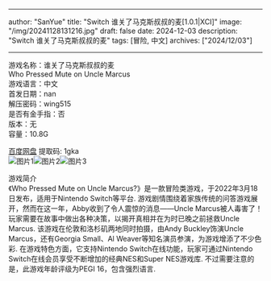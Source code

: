 
---
author: "SanYue"
title: "Switch 谁关了马克斯叔叔的麦[1.0.1|XCI]"
image: "/img/20241128131216.jpg"
draft: false
date: 2024-12-03
description: "Switch 谁关了马克斯叔叔的麦"
tags: [冒险, 中文]
archives: ["2024/12/03"]

---

游戏名称：谁关了马克斯叔叔的麦   
Who Pressed Mute on Uncle Marcus    
游戏语言：中文  
首发日期：nan  
解压密码：wing515  
是否有金手指：否  
版本：无   
容量：10.8G

[百度网盘](https://pan.baidu.com/s/1jB-xgt4U8t1ce8GxlBxKXw) 提取码: 1gka  
![图片1](/img/9a5520.jpg)![图片2](/img/b716b2.jpg)![图片3](/img/62c4ef.jpg)  

游戏简介  
《Who Pressed Mute on Uncle Marcus?》是一款冒险类游戏，于2022年3月18日发布，适用于Nintendo Switch等平台.
游戏剧情围绕着家族传统的问答游戏展开，然而在这一年，Abby收到了令人震惊的消息——Uncle Marcus被人毒害了！玩家需要在故事中做出各种决策，以揭开真相并在为时已晚之前拯救Uncle Marcus. 该游戏在伦敦和洛杉矶两地同时拍摄，由Andy Buckley饰演Uncle Marcus，还有Georgia Small、Al Weaver等知名演员参演，为游戏增添了不少色彩.
在游戏特色方面，它支持Nintendo Switch在线功能，玩家可通过Nintendo Switch在线会员享受不断增加的经典NES和Super NES游戏库. 不过需要注意的是，此游戏年龄评级为PEGI 16，包含强烈语言.
